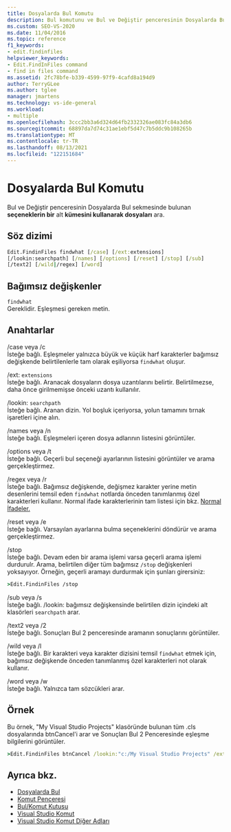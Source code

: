 ```yaml
---
title: Dosyalarda Bul Komutu
description: Bul komutunu ve Bul ve Değiştir penceresinin Dosyalarda Bul sekmesindeki bazı seçenekleri kullanarak dosyalarda nasıl arama yaptığı hakkında bilgi öğrenin.
ms.custom: SEO-VS-2020
ms.date: 11/04/2016
ms.topic: reference
f1_keywords:
- edit.findinfiles
helpviewer_keywords:
- Edit.FindInFiles command
- find in files command
ms.assetid: 2fc78bfe-b339-4599-97f9-4cafd8a194d9
author: TerryGLee
ms.author: tglee
manager: jmartens
ms.technology: vs-ide-general
ms.workload:
- multiple
ms.openlocfilehash: 3ccc2bb3a6d324d64fb2332326ae083fc84a3db6
ms.sourcegitcommit: 68897da7d74c31ae1ebf5d47c7b5ddc9b108265b
ms.translationtype: MT
ms.contentlocale: tr-TR
ms.lasthandoff: 08/13/2021
ms.locfileid: "122151684"
---
```

# <a name="find-in-files-command"></a>Dosyalarda Bul Komutu
Bul ve Değiştir penceresinin Dosyalarda Bul sekmesinde bulunan **seçeneklerin bir** alt **kümesini kullanarak dosyaları** ara.

## <a name="syntax"></a>Söz dizimi

```cmd
Edit.FindinFiles findwhat [/case] [/ext:extensions]
[/lookin:searchpath] [/names] [/options] [/reset] [/stop] [/sub]
[/text2] [/wild|/regex] [/word]
```

## <a name="arguments"></a>Bağımsız değişkenler

`findwhat`\
Gereklidir. Eşleşmesi gereken metin.

## <a name="switches"></a>Anahtarlar
/case veya /c\
İsteğe bağlı. Eşleşmeler yalnızca büyük ve küçük harf karakterler bağımsız değişkende belirtilenlerle tam olarak eşiliyorsa `findwhat` oluşur.

/ext: `extensions`\
İsteğe bağlı. Aranacak dosyaların dosya uzantılarını belirtir. Belirtilmezse, daha önce girilmemişse önceki uzantı kullanılır.

/lookin: `searchpath`\
İsteğe bağlı. Aranan dizin. Yol boşluk içeriyorsa, yolun tamamını tırnak işaretleri içine alın.

/names veya /n\
İsteğe bağlı. Eşleşmeleri içeren dosya adlarının listesini görüntüler.

/options veya /t\
İsteğe bağlı. Geçerli bul seçeneği ayarlarının listesini görüntüler ve arama gerçekleştirmez.

/regex veya /r\
İsteğe bağlı. Bağımsız değişkende, değişmez karakter yerine metin desenlerini temsil eden `findwhat` notlarda önceden tanımlanmış özel karakterleri kullanır. Normal ifade karakterlerinin tam listesi için bkz. [Normal İfadeler.](../../ide/using-regular-expressions-in-visual-studio.md)

/reset veya /e\
İsteğe bağlı. Varsayılan ayarlarına bulma seçeneklerini döndürür ve arama gerçekleştirmez.

/stop\
İsteğe bağlı. Devam eden bir arama işlemi varsa geçerli arama işlemi durdurulr. Arama, belirtilen diğer tüm bağımsız `/stop` değişkenleri yoksayıyor. Örneğin, geçerli aramayı durdurmak için şunları girersiniz:

```cmd
>Edit.FindinFiles /stop
```

/sub veya /s\
İsteğe bağlı. /lookin: bağımsız değişkensinde belirtilen dizin içindeki alt klasörleri `searchpath` arar.

/text2 veya /2\
İsteğe bağlı. Sonuçları Bul 2 penceresinde aramanın sonuçlarını görüntüler.

/wild veya /l\
İsteğe bağlı. Bir karakteri veya karakter dizisini temsil `findwhat` etmek için, bağımsız değişkende önceden tanımlanmış özel karakterleri not olarak kullanır.

/word veya /w\
İsteğe bağlı. Yalnızca tam sözcükleri arar.

## <a name="example"></a>Örnek
Bu örnek, "My Visual Studio Projects" klasöründe bulunan tüm .cls dosyalarında btnCancel'i arar ve Sonuçları Bul 2 Penceresinde eşleşme bilgilerini görüntüler.

```cmd
>Edit.FindinFiles btnCancel /lookin:"c:/My Visual Studio Projects" /ext:*.cls /text2
```

## <a name="see-also"></a>Ayrıca bkz.

- [Dosyalarda Bul](../../ide/find-in-files.md)
- [Komut Penceresi](../../ide/reference/command-window.md)
- [Bul/Komut Kutusu](../../ide/find-command-box.md)
- [Visual Studio Komut](../../ide/reference/visual-studio-commands.md)
- [Visual Studio Komut Diğer Adları](../../ide/reference/visual-studio-command-aliases.md)
